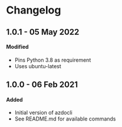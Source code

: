 # Changelog

## 1.0.1 - 05 May 2022
#### Modified 
* Pins Python 3.8 as requirement
* Uses ubuntu-latest

## 1.0.0 - 06 Feb 2021
#### Added 
* Initial version of azdocli
* See README.md for available commands
